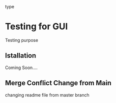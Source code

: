 type


# Testing for GUI
Testing purpose

## Istallation
Coming Soon....

## Merge Conflict Change from Main
changing readme file from master branch
